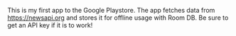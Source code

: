 This is my first app to the Google Playstore. The app fetches data from https://newsapi.org and stores it for offline usage with Room DB. Be sure to get an API key if  it is to work!
